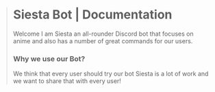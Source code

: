 > # Siesta Bot | Documentation
> Welcome I am Siesta an all-rounder Discord bot that focuses on anime and also has a number of great commands for our users.
> 
> ### Why we use our Bot?
> We think that every user should try our bot Siesta is a lot of work and we want to share that with every user!
